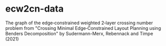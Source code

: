 # ecw2cn-data
The graph of the edge‐constrained weighted 2‐layer crossing number problem from "Crossing Minimal Edge‐Constrained Layout Planning using Benders Decomposition" by Sudermann-Merx, Rebennack and Timpe (2021)
